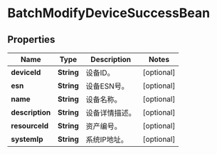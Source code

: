
# BatchModifyDeviceSuccessBean

## Properties
Name | Type | Description | Notes
------------ | ------------- | ------------- | -------------
**deviceId** | **String** | 设备ID。 |  [optional]
**esn** | **String** | 设备ESN号。 |  [optional]
**name** | **String** | 设备名称。 |  [optional]
**description** | **String** | 设备详情描述。 |  [optional]
**resourceId** | **String** | 资产编号。 |  [optional]
**systemIp** | **String** | 系统IP地址。 |  [optional]



